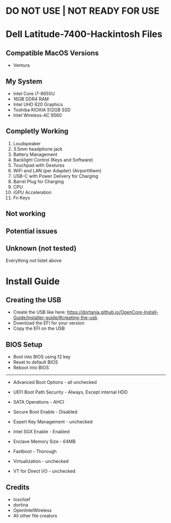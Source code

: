 # DO NOT USE | NOT READY FOR USE

# Dell Latitude-7400-Hackintosh Files

## Compatible MacOS Versions
- Ventura

## My System
- Intel Core i7-8650U
- 16GB DDR4 RAM
- Intel UHD 620 Graphics
- Toshiba KIOXIA 512GB SSD
- Intel Wireless-AC 9560

## Completly Working
1) Loudspeaker
2) 3.5mm headphone jack
4) Battery Management
5) Backlight Control (Keys and Software)
7) Touchpad with Gestures
8) WiFi and LAN (per Adapter) (AirportItlwm)
10) USB-C with Power Delivery for Charging
11) Barrel Plug for Charging
13) CPU 
14) iGPU Acceleration
15) Fn Keys

## Not working

## Potential issues

## Unknown (not tested)
Everything not listet above

# Install Guide

## Creating the USB
- Create the USB like here: https://dortania.github.io/OpenCore-Install-Guide/installer-guide/#creating-the-usb
- Download the EFI for your version
- Copy the EFI on the USB

## BIOS Setup
- Boot into BIOS using f2 key
- Reset to default BIOS
- Reboot into BIOS
-------------------------------------------------------------------
- Advanced Boot Options - all unchecked
- UEFI Boot Path Security - Always, Except internal HDD
 
- SATA Operations - AHCI

- Secure Boot Enable - Disabled
- Expert Key Management - unchecked
  
- Intel SGX Enable - Enabled
- Enclave Memory Size - 64MB
  
- Fastboot - Thorough
  
- Virtualization - unchecked
- VT for Direct I/O - unchecked

## Credits
- toschief
- dortina
- OpenIntelWireless
- All other file creators
